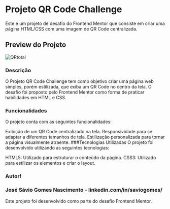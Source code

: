 # Projeto QR Code Challenge
Este é um projeto de desafio do Frontend Mentor que consiste em criar uma página HTML/CSS com uma imagem de QR Code centralizada.

## Preview do Projeto
![QRtotal](https://github.com/Xsaviox1/QRcode-Frontend-Mentor/assets/71562050/55d2427f-a21e-41bd-9225-2fbed9dc3dc4)
### Descrição
O Projeto QR Code Challenge tem como objetivo criar uma página web simples, porém estilizada, que exiba um QR Code no centro da tela. O desafio foi proposto pelo Frontend Mentor como forma de praticar habilidades em HTML e CSS.

### Funcionalidades
O projeto conta com as seguintes funcionalidades:

Exibição de um QR Code centralizado na tela.
Responsividade para se adaptar a diferentes tamanhos de tela.
Estilização personalizada para tornar a página visualmente atraente.
###Tecnologias Utilizadas
O projeto foi desenvolvido utilizando as seguintes tecnologias:

HTML5: Utilizado para estruturar o conteúdo da página.
CSS3: Utilizado para estilizar os elementos e criar o layout.

### Autor!

### José Sávio Gomes Nascimento - linkedin.com/in/saviogomes/

Este projeto foi desenvolvido como parte do desafio Frontend Mentor.
